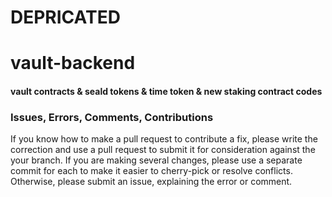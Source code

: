 # DEPRICATED
# vault-backend

#### vault contracts & seald tokens & time token & new staking contract codes

### Issues, Errors, Comments, Contributions
If you know how to make a pull request to contribute a fix, please write the correction and use a pull request to submit it for consideration against the your branch. If you are making several changes, please use a separate commit for each to make it easier to cherry-pick or resolve conflicts. Otherwise, please submit an issue, explaining the error or comment.
